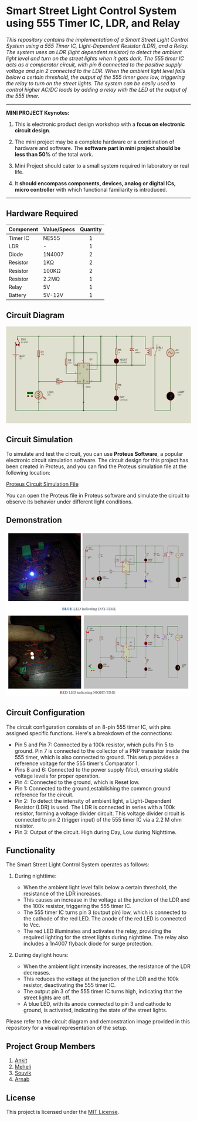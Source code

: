 # Smart Street Light Control System using 555 Timer IC, LDR, and Relay

*This repository contains the implementation of a Smart Street Light Control System using a 555 Timer IC, Light-Dependent Resistor (LDR), and a Relay. The system uses an LDR (light dependent resistor) to detect the ambient light level and turn on the street lights when it gets dark. The 555 timer IC acts as a comparator circuit, with pin 6 connected to the positive supply voltage and pin 2 connected to the LDR. When the ambient light level falls below a certain threshold, the output of the 555 timer goes low, triggering the relay to turn on the street lights. The system can be easily used to control higher AC/DC loads by adding a relay with the LED at the output of the 555 timer.*

---

**MINI PROJECT Keynotes:**

1. This is electronic product design workshop with a **focus on electronic circuit design**.

2. The mini project may be a complete hardware or a combination of hardware and software. The **software part in mini project should be less than 50%** of the total work.

3. Mini Project should cater to a small system required in laboratory or real life.

4. It **should encompass components, devices, analog or digital ICs, micro controller** with which functional familiarity is introduced.

----

## Hardware Required

| Component | Value/Specs | Quantity |
| --------- | ----------- |:--------:|
| Timer IC  | NE555       | 1        |
| LDR       | -           | 1        |
| Diode     | 1N4007      | 2        |
| Resistor  | 1KΩ         | 2        |
| Resistor  | 100KΩ       | 2        |
| Resistor  | 2.2MΩ       | 1        |
| Relay     | 5V          | 1        |
| Battery   | 5V-12V      | 1        |

## Circuit Diagram

<img title="Circuit Diagram" src="media/circuit_diagram.png" alt="Fig1: Circuit Diagram" data-align="center" width="658">

## Circuit Simulation

To simulate and test the circuit, you can use **Proteus Software**, a popular electronic circuit simulation software. The circuit design for this project has been created in Proteus, and you can find the Proteus simulation file at the following location:

[Proteus Circuit Simulation File](auto_day_&_night.pdsprj)

You can open the Proteus file in Proteus software and simulate the circuit to observe its behavior under different light conditions. 

## Demonstration

<img title="Project Demonstration" src="media/demonstration_image.png" alt="" data-align="center" width="722">

## Circuit Configuration

The circuit configuration consists of an 8-pin 555 timer IC, with pins assigned specific functions. Here's a breakdown of the connections:

- Pin 5 and Pin 7: Connected by a 100k resistor, which pulls Pin 5 to ground. Pin 7 is connected to the collector of a PNP transistor inside the 555 timer, which is also connected to ground. This setup provides a reference voltage for the 555 timer's Comparator 1.
- Pins 8 and 6: Connected to the power supply (Vcc), ensuring stable voltage levels for proper operation.
- Pin 4: Connected to the ground, which is Reset low.
- Pin 1: Connected to the ground,establishing the common ground reference for the circuit.
- Pin 2: To detect the intensity of ambient light, a Light-Dependent Resistor (LDR) is used. The LDR is connected in series with a 100k resistor, forming a voltage divider circuit. This voltage divider circuit is connected to pin 2 (trigger input) of the 555 timer IC via a 2.2 M ohm resistor.
- Pin 3: Output of the circuit. High during Day, Low during Nighttime.

## Functionality

The Smart Street Light Control System operates as follows:

1. During nighttime:
   
   - When the ambient light level falls below a certain threshold, the resistance of the LDR increases.
   - This causes an increase in the voltage at the junction of the LDR and the 100k resistor, triggering the 555 timer IC.
   - The 555 timer IC turns pin 3 (output pin) low, which is connected to the cathode of the red LED. The anode of the red LED is connected to Vcc.
   - The red LED illuminates and activates the relay, providing the required lighting for the street lights during nighttime. The relay also includes a 1n4007 flyback diode for surge protection.

2. During daylight hours:
   
   - When the ambient light intensity increases, the resistance of the LDR decreases.
   - This reduces the voltage at the junction of the LDR and the 100k resistor, deactivating the 555 timer IC.
   - The output pin 3 of the 555 timer IC turns high, indicating that the street lights are off.
   - A blue LED, with its anode connected to pin 3 and cathode to ground, is activated, indicating the state of the street lights.

Please refer to the circuit diagram and demonstration image provided in this repository for a visual representation of the setup.

## Project Group Members

1. [Ankit](https://github.com/ankitsamaddar)
2. [Meheli](https://github.com/MeheliR)
3. [Souvik](https://github.com/iamsouvik9)
4. [Arnab](https://github.com/Arnab-png)

## License

This project is licensed under the [MIT License](LICENSE). 
